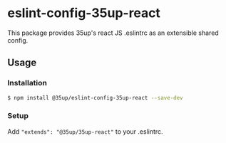 # eslint-config-35up-react

This package provides 35up's react JS .eslintrc as an extensible shared config.

## Usage

### Installation

  ```sh
  $ npm install @35up/eslint-config-35up-react --save-dev
  ```

### Setup

Add `"extends": "@35up/35up-react"` to your .eslintrc.
